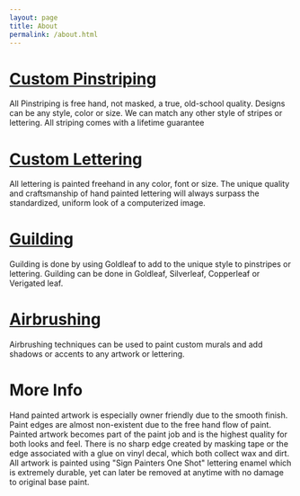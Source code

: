 ```yaml
---
layout: page
title: About
permalink: /about.html
---
```


[Custom Pinstriping](/gallery/Stripes)
=====================================

All Pinstriping is free hand, not masked, a true, old-school quality. 
Designs can be any style, color or size. We can match any other style of stripes or
lettering. All striping comes with a lifetime guarantee

[Custom Lettering](/gallery/Signs)
=====================================
All lettering is painted freehand in any color, font or size. The unique quality
and craftsmanship of hand painted lettering will always surpass the standardized,
uniform look of a computerized image.

[Guilding](/gallery/Guilding)
=====================================
Guilding is done by using Goldleaf to add to the unique style to pinstripes or
lettering. Guilding can be done in Goldleaf, Silverleaf, Copperleaf or Verigated leaf.

[Airbrushing](/gallery/Customs)
=====================================
Airbrushing techniques can be used to paint custom murals and add
shadows or accents to any artwork or lettering.

More Info 
=====================================
Hand painted artwork is especially owner friendly due to the smooth finish.
Paint edges are almost non-existent due to the free hand flow of paint. Painted
artwork becomes part of the paint job and is the highest quality for both looks
and feel. There is no sharp edge created by masking tape or the edge associated
with a glue on vinyl decal, which both collect wax and dirt. All artwork is painted
using "Sign Painters One Shot" lettering enamel which is extremely durable, yet
can later be removed at anytime with no damage to original base paint.

